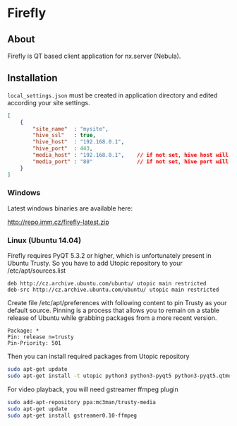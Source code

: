 Firefly
=======

## About
Firefly is QT based client application for nx.server (Nebula).

## Installation

`local_settings.json` must be created in application directory and edited according your site settings.

```json
[
    {
        "site_name"  : "mysite",
        "hive_ssl"   : true,
        "hive_host"  : "192.168.0.1",
        "hive_port"  : 443,
        "media_host" : "192.168.0.1",    // if not set, hive host will be used
        "media_port" : "80"              // if not set, hive port will be used
    }
]
```

### Windows
Latest windows binaries are available here:

http://repo.imm.cz/firefly-latest.zip

### Linux (Ubuntu 14.04)

Firefly requires PyQT 5.3.2 or higher, which is unfortunately present in Ubuntu Trusty.
So you have to add Utopic repository to your /etc/apt/sources.list

```
deb http://cz.archive.ubuntu.com/ubuntu/ utopic main restricted
deb-src http://cz.archive.ubuntu.com/ubuntu/ utopic main restricted
```

Create file /etc/apt/preferences with following content to pin Trusty as your default source.
Pinning is a process that allows you to remain on a stable release of Ubuntu while grabbing packages from a more recent version.

```
Package: *
Pin: release n=trusty
Pin-Priority: 501
```

Then you can install required packages from Utopic repository

```bash
sudo apt-get update
sudo apt-get install -t utopic python3 python3-pyqt5 python3-pyqt5.qtmultimedia libqt5multimedia5-plugins
```

For video playback, you will need gstreamer ffmpeg plugin
```bash
sudo add-apt-repository ppa:mc3man/trusty-media
sudo apt-get update
sudo apt-get install gstreamer0.10-ffmpeg
```